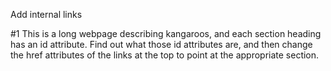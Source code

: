 Add internal links

#1 
This is a long webpage describing kangaroos, and each section heading has an id attribute. Find out what those id attributes are, and then change the href attributes of the links at the top to point at the appropriate section.